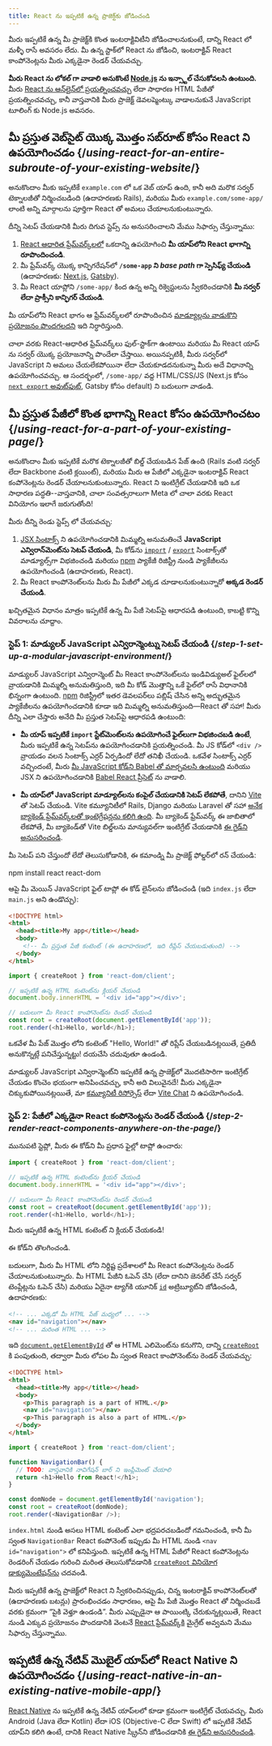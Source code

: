 ```yaml
---
title: React ను ఇప్పటికే ఉన్న ప్రాజెక్ట్‌కు జోడించండి
---
```


<Intro>

మీరు ఇప్పటికే ఉన్న మీ ప్రాజెక్ట్‌కి కొంత ఇంటరాక్టివిటీని జోడించాలనుకుంటే, దాన్ని React లో మళ్ళీ రాసే అవసరం లేదు. మీ ఉన్న స్టాక్‌లో React ను జోడించి, ఇంటరాక్టివ్ React కాంపోనెంట్లను మీరు ఎక్కడైనా రెండర్ చేయవచ్చు.

</Intro>

<Note>

**మీరు React ను లోకల్ గా వాడాలి అనుకొంటే [Node.js](https://nodejs.org/en/) ను ఇన్స్టాల్ చేసుకోవలసి ఉంటుంది.** మీరు [React ను ఆన్‌లైన్‌లో ప్రయత్నించవచ్చు](/learn/installation#try-react) లేదా సాధారణ HTML పేజీతో ప్రయత్నించవచ్చు, కానీ వాస్తవానికి మీరు ప్రాజెక్ట్ డెవలప్మెంట్కు వాడాలనుకునే JavaScript టూలింగ్ కు Node.js అవసరం.

</Note>

## మీ ప్రస్తుత వెబ్‌సైట్ యొక్క మొత్తం సబ్‌రూట్ కోసం React ని ఉపయోగించడం {/*using-react-for-an-entire-subroute-of-your-existing-website*/}

అనుకొందాం మీకు ఇప్పటికే `example.com` లో ఒక వెబ్ యాప్‌ ఉంది, కానీ అది మరొక సర్వర్ టెక్నాలజీతో నిర్మించబడింది (ఉదాహరణకు Rails), మరియు మీరు `example.com/some-app/` లాంటి అన్ని మార్గాలను పూర్తిగా React తో అమలు చేయాలనుకుంటున్నారు.

దీన్ని సెటప్ చేయడానికి మీరు దిగువ స్టెప్స్ ను  అనుసరించాలని మేము సిఫార్సు చేస్తున్నాము:

1. [React ఆధారిత ఫ్రేమ్‌వర్క్‌లలో](/learn/start-a-new-react-project) ఒకదాన్ని ఉపయోగించి **మీ యాప్‌లోని React భాగాన్ని రూపొందించండి**.
2. మీ ఫ్రేమ్‌వర్క్ యొక్క కాన్ఫిగరేషన్‌లో **`/some-app` ని *base path* గా స్పెసిఫ్య్ చేయండి** (ఉదాహరణకు: [Next.js](https://nextjs.org/docs/api-reference/next.config.js/basepath), [Gatsby](https://www.gatsbyjs.com/docs/how-to/previews-deploys-hosting/path-prefix/)).
3. మీ React యాప్లోని `/some-app/` కింద ఉన్న అన్ని రిక్వెస్టులను స్వీకరించడానికి **మీ సర్వర్ లేదా ప్రాక్సీని కాన్ఫిగర్ చేయండి**.

మీ యాప్‌లోని React భాగం ఆ ఫ్రేమ్‌వర్క్‌లలో రూపొందించిన [మాడ్యూల్లను వాడుకొని ప్రయోజనం పొందగలదని](/learn/start-a-new-react-project#can-i-use-react-without-a-framework) ఇది నిర్ధారిస్తుంది.

చాలా వరకు React-ఆధారిత ఫ్రేమ్‌వర్క్‌లు ఫుల్-స్టాక్‌గా ఉంటాయి మరియు మీ React యాప్ ను సర్వర్ యొక్క ప్రయోజనాన్ని పొందేలా చేస్తాయి. అయినప్పటికీ, మీరు సర్వర్‌లో JavaScript ని అమలు చేయలేకపోయినా లేదా చేయకూడదనుకున్నా మీరు అదే విధానాన్ని ఉపయోగించవచ్చు. ఆ సందర్భంలో, `/some-app/` వద్ద HTML/CSS/JS (Next.js కోసం [`next export` అవుట్‌పుట్](https://nextjs.org/docs/advanced-features/static-html-export), Gatsby కోసం default) ని బదులుగా వాడండి.

## మీ ప్రస్తుత పేజీలో కొంత భాగాన్ని React కోసం ఉపయోగించటం {/*using-react-for-a-part-of-your-existing-page*/}

అనుకొందాం మీకు ఇప్పటికే మరొక టెక్నాలజీతో బిల్డ్ చేయబడిన పేజ్ ఉంది (Rails వంటి సర్వర్ లేదా Backbone వంటి క్లయింట్), మరియు మీరు ఆ పేజీలో ఎక్కడైనా ఇంటరాక్టివ్ React కంపోనెంట్లను రెండర్ చేయాలనుకుంటున్నారు. React ని ఇంటిగ్రేట్ చేయడానికి ఇది ఒక సాధారణ పద్ధతి--వాస్తవానికి, చాలా సంవత్సరాలుగా Meta లో చాలా వరకు React వినియోగం ఇలాగే జరుగుతోంది!

మీరు దీన్ని రెండు స్టెప్స్ లో చేయవచ్చు:

1. [JSX సింటాక్స్‌](/learn/writing-markup-with-jsx) ని ఉపయోగించడానికి మిమ్మల్ని అనుమతించే **JavaScript ఎన్విరాన్‌మెంట్‌ను సెటప్ చేయండి**, మీ కోడ్‌ను [`import`](https://developer.mozilla.org/en-US/docs/Web/JavaScript/Reference/Statements/import) / [`export`](https://developer.mozilla.org/en-US/docs/Web/JavaScript/Reference/Statements/export) సింటాక్స్‌తో మాడ్యూల్స్‌గా విభజించండి మరియు [npm](https://www.npmjs.com/) ప్యాకేజీ రిజిస్ట్రీ నుండి ప్యాకేజీలను ఉపయోగించండి (ఉదాహరణకు, React).
2. మీ React కాంపోనెంట్‌లను మీరు మీ పేజీలో ఎక్కడ చూడాలనుకుంటున్నారో **అక్కడ రెండర్ చేయండి**.

ఖచ్చితమైన విధానం మాత్రం ఇప్పటికే ఉన్న మీ పేజీ సెటప్‌పై ఆధారపడి ఉంటుంది, కాబట్టి కొన్ని వివరాలను చూద్దాం.

### స్టెప్ 1: మాడ్యులర్ JavaScript ఎన్విరాన్మెంట్ను సెటప్ చేయండి {/*step-1-set-up-a-modular-javascript-environment*/}

మాడ్యులర్ JavaScript ఎన్విరాన్మెంట్ మీ React కాంపోనెంట్‌లను ఇండివిడ్యుఅల్ ఫైల్‌లలో వ్రాయడానికి మిమ్మల్ని అనుమతిస్తుంది, ఇది మీ కోడ్ మొత్తాన్ని ఒకే ఫైల్‌లో రాసే విధానానికి భిన్నంగా ఉంటుంది. [npm](https://www.npmjs.com/) రిజిస్ట్రీలో ఇతర డెవలపర్‌లు పబ్లిష్ చేసిన అన్ని అద్భుతమైన ప్యాకేజీలను ఉపయోగించడానికి కూడా ఇది మిమ్మల్ని అనుమతిస్తుంది—React‌ తో సహా! మీరు దీన్ని ఎలా చేస్తారు అనేది మీ ప్రస్తుత సెటప్‌పై ఆధారపడి ఉంటుంది:

* **మీ యాప్ ఇప్పటికే `import` స్టేట్‌మెంట్‌లను ఉపయోగించే ఫైల్‌లుగా విభజించబడి ఉంటే**, మీరు ఇప్పటికే ఉన్న సెటప్‌ను ఉపయోగించడానికి ప్రయత్నించండి. మీ JS కోడ్‌లో `<div />` వ్రాయడం వలన సింటాక్స్ ఎర్రర్ ఏర్పడిందో లేదో తనిఖీ చేయండి. ఒకవేళ సింటాక్స్ ఎర్రర్ వచ్చిందంటే, మీరు [మీ JavaScript కోడ్‌ని Babel తో మార్చవలసి ఉంటుంది](https://babeljs.io/setup) మరియు JSX ని ఉపయోగించడానికి [Babel React ప్రీసెట్‌](https://babeljs.io/docs/babel-preset-react) ను వాడాలి.

* **మీ యాప్‌లో JavaScript మాడ్యూల్‌లను కంపైల్ చేయడానికి సెటప్ లేకపోతే**, దానిని [Vite](https://vitejs.dev/) తో సెటప్ చేయండి. Vite కమ్యూనిటీలో Rails, Django మరియు Laravel తో సహా [అనేక బ్యాకెండ్ ఫ్రేమ్‌వర్క్‌లతో ఇంటెగ్రేషన్లను కలిగి ఉంది](https://github.com/vitejs/awesome-vite#integrations-with-backends). మీ బ్యాకెండ్ ఫ్రేమ్‌వర్క్ ఈ జాబితాలో లేకపోతే, మీ బ్యాకెండ్‌తో Vite బిల్డ్‌లను మాన్యువల్‌గా ఇంటిగ్రేట్ చేయడానికి [ఈ గైడ్‌ని అనుసరించండి](https://vitejs.dev/guide/backend-integration.html).

మీ సెటప్ పని చేస్తుందో లేదో తెలుసుకోడానికి, ఈ కమాండ్ని మీ ప్రాజెక్ట్ ఫోల్డర్‌లో రన్ చేయండి:

<TerminalBlock>
npm install react react-dom
</TerminalBlock>

ఆపై మీ మెయిన్ JavaScript ఫైల్ టాప్లో ఈ కోడ్ లైన్‌లను జోడించండి (ఇది `index.js` లేదా `main.js` అని ఉండొచ్చు):

<Sandpack>

```html index.html hidden
<!DOCTYPE html>
<html>
  <head><title>My app</title></head>
  <body>
    <!-- మీ ప్రస్తుత పేజీ కంటెంట్ (ఈ ఉదాహరణలో, ఇది రీప్లేస్ చేయబడుతుంది) -->
  </body>
</html>
```

```js src/index.js active
import { createRoot } from 'react-dom/client';

// ఇప్పటికే ఉన్న HTML కంటెంట్‌ను క్లియర్ చేయండి
document.body.innerHTML = '<div id="app"></div>';

// బదులుగా మీ React కాంపోనెంట్‌ను రెండర్ చేయండి
const root = createRoot(document.getElementById('app'));
root.render(<h1>Hello, world</h1>);
```

</Sandpack>

ఒకవేళ మీ పేజ్ మొత్తం లోని కంటెంట్‌ "Hello, World!" తో రిప్లేస్ చేయబడినట్లయితే, ప్రతిదీ అనుకొన్నట్లే పనిచేస్తున్నట్టు! దయచేసి చదువుతూ ఉండండి.

<Note>

మాడ్యులర్ JavaScript ఎన్విరాన్మెంట్‌ని ఇప్పటికే ఉన్న ప్రాజెక్ట్‌లో మొదటిసారిగా ఇంటిగ్రేట్ చేయడం కొంచెం భయంగా అనిపించవచ్చు, కానీ అది విలువైనదే! మీరు ఎక్కడైనా చిక్కుకుపోయినట్లయితే, మా [కమ్యూనిటీ రిసోర్సెస్](/community) లేదా [Vite Chat](https://chat.vitejs.dev/) ని ఉపయోగించండి.

</Note>

### స్టెప్ 2: పేజీలో ఎక్కడైనా React కంపోనెంట్లను రెండర్ చేయండి {/*step-2-render-react-components-anywhere-on-the-page*/}

మునుపటి స్టెప్లో, మీరు ఈ కోడ్‌ని మీ ప్రధాన ఫైల్లో టాప్లో ఉంచారు:

```js
import { createRoot } from 'react-dom/client';

// ఇప్పటికే ఉన్న HTML కంటెంట్‌ను క్లియర్ చేయండి
document.body.innerHTML = '<div id="app"></div>';

// బదులుగా మీ React కాంపోనెంట్‌ను రెండర్ చేయండి
const root = createRoot(document.getElementById('app'));
root.render(<h1>Hello, world</h1>);
```

మీరు ఇప్పటికే ఉన్న HTML కంటెంట్‌ ని క్లియర్ చేయకండి!

ఈ కోడ్‌ని తొలగించండి.

బదులుగా, మీరు మీ HTML లోని నిర్దిష్ట ప్రదేశాలలో మీ React కంపోనెంట్లను రెండర్ చేయాలనుకుంటున్నారు. మీ HTML పేజీని ఓపెన్ చేసి (లేదా దానిని జెనరేట్ చేసే సర్వర్ టెంప్లేట్లను ఓపెన్ చేసి) మరియు ఏదైనా ట్యాగ్‌కి యూనిక్ [`id`](https://developer.mozilla.org/en-US/docs/Web/HTML/Global_attributes/id) అట్రిబ్యూట్‌ని జోడించండి, ఉదాహరణకు:

```html
<!-- ... ఎక్కడో మీ HTML పేజ్ మధ్యలో ... -->
<nav id="navigation"></nav>
<!-- ... మరింత HTML ... -->
```

ఇది [`document.getElementById`](https://developer.mozilla.org/en-US/docs/Web/API/Document/getElementById) తో ఆ HTML ఎలిమెంట్‌ను కనుగొని, దాన్ని [`createRoot`](/reference/react-dom/client/createRoot) కి పంపుతుంది, తద్వారా మీరు లోపల మీ స్వంత React కాంపోనెంట్‌ను రెండర్ చేయవచ్చు:

<Sandpack>

```html index.html
<!DOCTYPE html>
<html>
  <head><title>My app</title></head>
  <body>
    <p>This paragraph is a part of HTML.</p>
    <nav id="navigation"></nav>
    <p>This paragraph is also a part of HTML.</p>
  </body>
</html>
```

```js src/index.js active
import { createRoot } from 'react-dom/client';

function NavigationBar() {
  // TODO: వాస్తవానికి నావిగేషన్ బార్‌ ని ఇంప్లీమెంట్ చేయాలి
  return <h1>Hello from React!</h1>;
}

const domNode = document.getElementById('navigation');
const root = createRoot(domNode);
root.render(<NavigationBar />);
```

</Sandpack>

`index.html` నుండి అసలు HTML కంటెంట్ ఎలా భద్రపరచబడిందో గమనించండి, కానీ మీ స్వంత `NavigationBar` React కంపోనెంట్ ఇప్పుడు మీ HTML నుండి `<nav id="navigation">` లో కనిపిస్తుంది. ఇప్పటికే ఉన్న HTML పేజీలో React కంపోనెంట్లను రెండరింగ్ చేయడం గురించి మరింత తెలుసుకోవడానికి [`createRoot` వినియోగ డాక్యుమెంటేషన్‌ను](/reference/react-dom/client/createRoot#rendering-a-page-partially-built-with-react) చదవండి.

మీరు ఇప్పటికే ఉన్న ప్రాజెక్ట్‌లో React ని స్వీకరించినప్పుడు, చిన్న ఇంటరాక్టివ్ కాంపోనెంట్‌లతో (ఉదాహరణకు బటన్లు) ప్రారంభించడం సాధారణం, ఆపై మీ పేజీ మొత్తం React తో నిర్మించబడే వరకు క్రమంగా “పైకి వెళ్తూ ఉండండి”. మీరు ఎప్పుడైనా ఆ పాయింట్కి చేరుకున్నట్లయితే, React నుండి ఎక్కువ ప్రయోజనం పొందడానికి వెంటనే [React ఫ్రేమ్‌వర్క్‌కి](/learn/start-a-new-react-project) మైగ్రేట్ అవ్వమని మేము సిఫార్సు చేస్తున్నాము.

## ఇప్పటికే ఉన్న నేటివ్ మొబైల్ యాప్‌లో React Native‌ ని ఉపయోగించడం {/*using-react-native-in-an-existing-native-mobile-app*/}

[React Native](https://reactnative.dev/) ను ఇప్పటికే ఉన్న నేటివ్ యాప్‌లలో కూడా క్రమంగా ఇంటిగ్రేట్ చేయవచ్చు. మీరు Android (Java లేదా Kotlin) లేదా iOS (Objective-C లేదా Swift) లో ఇప్పటికే నేటివ్ యాప్‌ని కలిగి ఉంటే, దానికి React Native స్క్రీన్‌ని జోడించడానికి [ఈ గైడ్‌ని అనుసరించండి](https://reactnative.dev/docs/integration-with-existing-apps).
